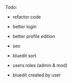 Todo:

- refactor code

- better login
- better profile edition
- seo
- bluedit sort

- users roles (admin & mod)
- bluedit created by user
